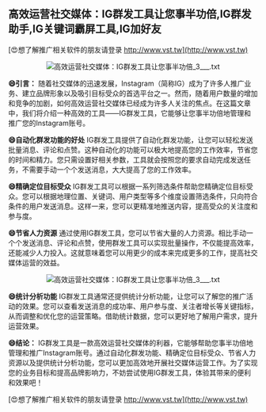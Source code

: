 ## **高效运营社交媒体：IG群发工具让您事半功倍,IG群发助手,IG关键词霸屏工具,IG加好友**

[😍想了解推广相关软件的朋友请登录 http://www.vst.tw](http://www.vst.tw)

 <center><img src="https://vst.tw/MP4/tuiguang/png/0.png" alt="高效运营社交媒体：IG群发工具让您事半功倍_3___.txt"></center>

**😄引言：**
随着社交媒体的迅速发展，Instagram（简称IG）成为了许多人推广业务、建立品牌形象以及吸引目标受众的首选平台之一。然而，随着用户数量的增加和竞争的加剧，如何高效运营社交媒体已经成为许多人关注的焦点。在这篇文章中，我们将介绍一种高效的工具——IG群发工具，它能够让您事半功倍地管理和推广您的Instagram账号。

**😄自动化群发功能的好处**
IG群发工具提供了自动化群发功能，让您可以轻松发送批量消息、评论和点赞。这种自动化的功能可以极大地提高您的工作效率，节省您的时间和精力。您只需设置好相关参数，工具就会按照您的要求自动完成发送任务，不需要手动一个个发送消息，大大提高了您的工作效率。

**😄精确定位目标受众**
IG群发工具可以根据一系列筛选条件帮助您精确定位目标受众。您可以根据地理位置、关键词、用户类型等多个维度设置筛选条件，只向符合条件的用户发送消息。这样一来，您可以更精准地推送内容，提高受众的关注度和参与度。

**😄节省人力资源**
通过使用IG群发工具，您可以节省大量的人力资源。相比手动一个个发送消息、评论和点赞，使用群发工具可以实现批量操作，不仅能提高效率，还能减少人力投入。这就意味着您可以用更少的成本来完成更多的工作，提高社交媒体运营的效益。

 <center><img src="https://vst.tw/MP4/tuiguang/png/0.png" alt="高效运营社交媒体：IG群发工具让您事半功倍_3___.txt"></center>

**😄统计分析功能**
IG群发工具通常还提供统计分析功能，让您可以了解您的推广活动的效果。您可以查看发送消息的成功率、用户参与度、关注者增长等关键指标，从而调整和优化您的运营策略。借助统计数据，您可以更好地了解用户需求，提升运营效果。

**😄结论：**
IG群发工具是一款高效运营社交媒体的利器，它能够帮助您事半功倍地管理和推广Instagram账号。通过自动化群发功能、精确定位目标受众、节省人力资源以及提供统计分析功能，您可以更加高效地开展社交媒体运营工作。为了实现您的业务目标和提高品牌影响力，不妨尝试使用IG群发工具，体验其带来的便利和效果吧！

[😍想了解推广相关软件的朋友请登录 http://www.vst.tw](http://www.vst.tw)



